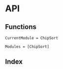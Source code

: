 # API

## Functions

```@meta
CurrentModule = ChipSort
```

```@autodocs
Modules = [ChipSort]
```

## Index

```@index
```
